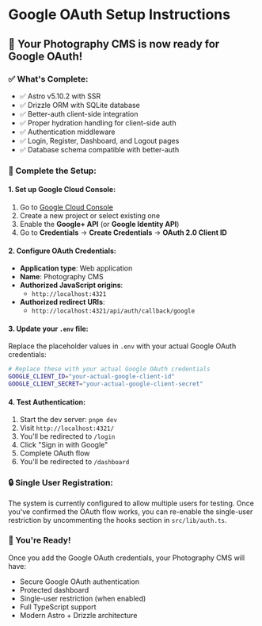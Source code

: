 # Google OAuth Setup Instructions

## 🎯 Your Photography CMS is now ready for Google OAuth!

### ✅ What's Complete:
- ✅ Astro v5.10.2 with SSR
- ✅ Drizzle ORM with SQLite database
- ✅ Better-auth client-side integration
- ✅ Proper hydration handling for client-side auth
- ✅ Authentication middleware
- ✅ Login, Register, Dashboard, and Logout pages
- ✅ Database schema compatible with better-auth

### 🔧 Complete the Setup:

#### 1. Set up Google Cloud Console:
1. Go to [Google Cloud Console](https://console.cloud.google.com/)
2. Create a new project or select existing one
3. Enable the **Google+ API** (or **Google Identity API**)
4. Go to **Credentials** → **Create Credentials** → **OAuth 2.0 Client ID**

#### 2. Configure OAuth Credentials:
- **Application type**: Web application
- **Name**: Photography CMS
- **Authorized JavaScript origins**: 
  - `http://localhost:4321`
- **Authorized redirect URIs**: 
  - `http://localhost:4321/api/auth/callback/google`

#### 3. Update your `.env` file:
Replace the placeholder values in `.env` with your actual Google OAuth credentials:

```bash
# Replace these with your actual Google OAuth credentials
GOOGLE_CLIENT_ID="your-actual-google-client-id"
GOOGLE_CLIENT_SECRET="your-actual-google-client-secret"
```

#### 4. Test Authentication:
1. Start the dev server: `pnpm dev`
2. Visit `http://localhost:4321/`
3. You'll be redirected to `/login`
4. Click "Sign in with Google"
5. Complete OAuth flow
6. You'll be redirected to `/dashboard`

### 🔒 Single User Registration:
The system is currently configured to allow multiple users for testing. Once you've confirmed the OAuth flow works, you can re-enable the single-user restriction by uncommenting the hooks section in `src/lib/auth.ts`.

### 🎉 You're Ready!
Once you add the Google OAuth credentials, your Photography CMS will have:
- Secure Google OAuth authentication
- Protected dashboard
- Single-user restriction (when enabled)
- Full TypeScript support
- Modern Astro + Drizzle architecture
